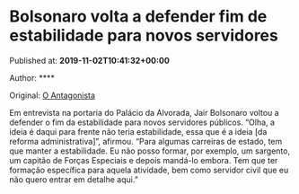
# Bolsonaro volta a defender fim de estabilidade para novos servidores

Published at: **2019-11-02T10:41:32+00:00**

Author: ****

Original: [O Antagonista](https://www.oantagonista.com/brasil/bolsonaro-volta-a-defender-fim-de-estabilidade-para-novos-servidores/)

Em entrevista na portaria do Palácio da Alvorada, Jair Bolsonaro voltou a defender o fim da estabilidade para novos servidores públicos.
“Olha, a ideia é daqui para frente não teria estabilidade, essa que é a ideia [da reforma administrativa]”, afirmou.
“Para algumas carreiras de estado, tem que manter a estabilidade. Eu não posso formar, por exemplo, um sargento, um capitão de Forças Especiais e depois mandá-lo embora. Tem que ter formação específica para aquela atividade, bem como servidor civil que eu não quero entrar em detalhe aqui.”

